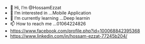 - 👋 Hi, I’m @HossamEzzat
- 👀 I’m interested in ...Mobile Application
- 🌱 I’m currently learning ...Deep learnin
- 📫 How to reach me ...01064224826
- https://www.facebook.com/profile.php?id=100068842395368
- https://www.linkedin.com/in/hossam-ezzat-77245b204/

<!---
HossamEzzat/HossamEzzat is a ✨ special ✨ repository because its `README.md` (this file) appears on your GitHub profile.
You can click the Preview link to take a look at your changes.
--->
